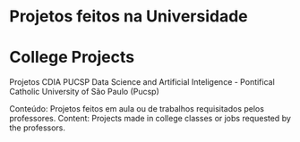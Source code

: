 # Projetos feitos na Universidade
# College Projects
 
 Projetos CDIA PUCSP
 Data Science and Artificial Inteligence - Pontifical Catholic University of São Paulo (Pucsp)

Conteúdo: Projetos feitos em aula ou de trabalhos requisitados pelos professores.
Content: Projects made in college classes or jobs requested by the professors.
